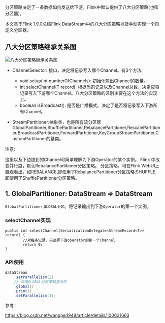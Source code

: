 分区策略决定了一条数据如何发送给下游。Flink中默认提供了八大分区策略(也叫分区器)。

本文基于Flink 1.9.0总结Flink DataStream中的八大分区策略以及手动实现一个自定义分区器。

## 八大分区策略继承关系图

![八大分区策略继承关系图](https://tva1.sinaimg.cn/large/e6c9d24egy1go5v8e8xdzj26l40u0153.jpg)

- ChannelSelector: 接口，决定将记录写入哪个Channel。有3个方法:
  - void setup(int numberOfChannels): 初始化输出Channel的数量。
  - int selectChannel(T record): 根据当前记录以及Channel总数，决定应将记录写入下游哪个Channel。八大分区策略的区别主要在这个方法的实现上。
  - boolean isBroadcast(): 是否是广播模式。决定了是否将记录写入下游所有Channel。

- StreamPartitioner:抽象类，也是所有流分区器GlobalPartitioner,ShufflePartitioner,RebalancePartitioner,RescalePartitioner,BroadcastPartitioner,ForwardPartitioner,KeyGroupStreamPartitioner,CustomPartitioner的基类。

注意:

这里以及下边提到的Channel可简单理解为下游Operator的某个实例。
Flink 中改变并行度，默认RebalancePartitioner分区策略。
分区策略，可在Flink WebUI上直观看出，如REBALANCE,即使用了RebalancePartitioner分区策略;SHUFFLE,即使用了ShufflePartitioner分区策略。



## 1. GlobalPartitioner: DataStream => DataStream

`GlobalPartitioner`,`GLOBAL分区`。将记录输出到下游`Operator`的第一个实例。

### selectChannel实现

```
public int selectChannel(SerializationDelegate<StreamRecord<T>> record) {
        //对每条记录，只选择下游operator的第一个Channel
		return 0;
}
```

### API使用

```scala
dataStream
    .setParallelism(2)
    // 采用GLOBAL分区策略重分区
    .global()
    .print()
    .setParallelism(1);
```







参考： 

https://blog.csdn.net/wangpei1949/article/details/100631663
